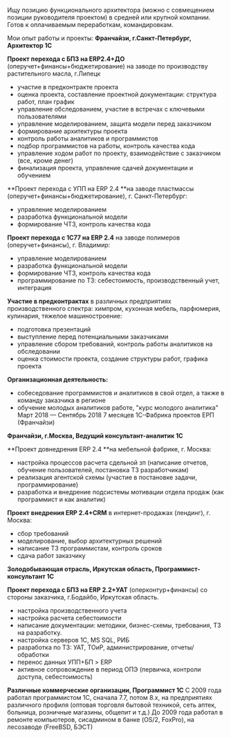 Ищу позицию функционального архитектора (можно с совмещением позиции руководителя проектом) в средней или крупной компании. Готов к оплачиваемым переработкам, командировкам.

Мои опыт работы и проекты: 
**Франчайзи, г.Санкт-Петербург, Архитектор 1С**

**Проект перехода с БП3 на ERP2.4+ДО** (оперучет+финансы+бюджетирование) на заводе по производству растительного масла, г.Липецк
- участие в предконтракте проекта
- оценка проекта, составление проектной документации: структура работ, план график
- управление обследованием, участие в встречах с ключевыми пользователями
- управление моделированием, защита модели перед заказчиком
- формирование архитектуры проекта
- контроль работы аналитиков и программистов
- подбор программистов на работы, контроль качества кода
- управление ходом работ по проекту, взаимодействие с заказчиком (все, кроме денег)
- финализация проекта, управление сдачей документации и обучением

**Проект перехода с УПП на ERP 2.4 **на заводе пластмассы (оперучет+финансы+бюджетирование), г. Санкт-Петербург:
- управление моделированием
- разработка функциональной модели
- формирование ЧТЗ, контроль качества кода

**Проект перехода с 1С77 на ERP 2.4** на заводе полимеров (оперучет+финансы), г. Владимир:
- управление моделированием
- разработка функциональной модели
- формирование ЧТЗ, контроль качества кода
- программирование по ТЗ: себестоимость, производственный учет, интеграция

**Участие в предконтрактах** в различных предприятиях производственного спектра: химпром, кухонная мебель, парфюмерия, кулинария, тяжелое машиностроение:
- подготовка презентаций
- выступление перед потенциальными заказчиками
- управление сбором требований, контроль работы аналитиков на обследовании
- оценка стоимости проекта, создание структуры работ, графика проекта

**Организационная деятельность:**
- собеседование программистов и аналитиков в свой отдел, а также в команду заказчика в регионе
- обучение молодых аналитиков работе, "курс молодого аналитика"
Март 2018 — Сентябрь 2018
7 месяцев
1С-Фабрика проектов ЕРП (Франчайзи)

**Франчайзи, г.Москва, Ведущий консультант-аналитик 1С**

**Проект довнедрения ERP 2.4 **на мебельной фабрике, г. Москва:
- настройка процессов расчета сдельной зп (написание отчетов, обучение пользователей, постановка ТЗ разработчикам)
- реализация агентской схемы (участие в постановке задачи, программирование)
- разработка и внедрение подсистемы мотивации отдела продаж (как программист и как аналитик)

**Проект внедрения ERP 2.4+CRM** в интернет-продажах (лендинг), г. Москва:
- сбор требований
- моделирование, выбор архитектурных решений
- написание ТЗ программистам, контроль сроков
- сдача работ заказчику

**Золодобывающая отрасль, Иркутская область, Программист-консультант 1C**

**Проект перехода с БП3 на ERP 2.2+УАТ** (оперконтур+финансы) со стороны заказчика, г.Бодайбо, Иркутская область.
- настройка производственного учета
- настройка расчета себестоимости
- написание документации: методики, бизнес-схемы, требования, ТЗ на разработку.
- настройка серверов 1С, MS SQL, РИБ
- разработка по ТЗ: УАТ, ТОиР, администрирование, отчеты/обработки
- перенос данных УПП+БП > ERP
- активное сопровождение в период ОПЭ (первичка, контроли доступа, себестоимость)

**Различные коммерческие организации, Программист 1С**
С 2009 года работал программистом 1С, сначала 7.7, потом 8.х, на предприятиях различного профиля (оптовая торговля бытовой техникой, сеть аптек, больница, розничные магазины, общепит и т.д.)
До 2009 года работал в ремонте компьютеров, сисадмином в банке (OS/2, FoxPro), на лесозаводе (FreeBSD, БЭСТ)
